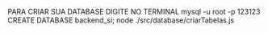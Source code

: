 PARA CRIAR SUA DATABASE DIGITE NO TERMINAL
mysql -u root -p 123123
CREATE DATABASE backend_si;
node ./src/database/criarTabelas.js
